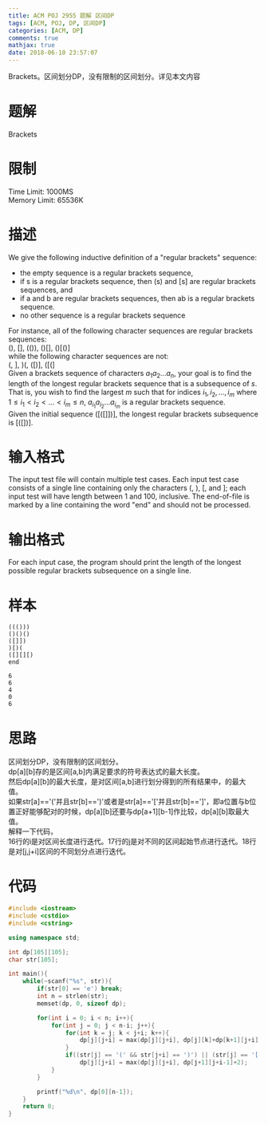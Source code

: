 ```yaml
---
title: ACM POJ 2955 题解 区间DP
tags: [ACM, POJ, DP, 区间DP]
categories: [ACM, DP]
comments: true
mathjax: true
date: 2018-06-10 23:57:07
---
```

Brackets。区间划分DP，没有限制的区间划分。详见本文内容  

<!-- more -->

# 题解
Brackets  

# 限制
Time Limit: 1000MS  
Memory Limit: 65536K  

# 描述
We give the following inductive definition of a "regular brackets" sequence:  

* the empty sequence is a regular brackets sequence,  
* if s is a regular brackets sequence, then (s) and [s] are regular brackets sequences, and  
* if a and b are regular brackets sequences, then ab is a regular brackets sequence.  
* no other sequence is a regular brackets sequence  

For instance, all of the following character sequences are regular brackets sequences:  
(), [], (()), ()[], ()[()]  
while the following character sequences are not:  
(, ], )(, ([)], ([(]  
Given a brackets sequence of characters $a_1a_2...a_n$, your goal is to find the length of the longest regular brackets sequence that is a subsequence of $s$. That is, you wish to find the largest $m$ such that for indices $i_1, i_2, ..., i_m$ where $1 \le i_1 \lt i_2 \lt ... \lt i_m \le n$, $a_{i_1}a_{i_2} ... a_{i_m}$ is a regular brackets sequence.  
Given the initial sequence ([([]])], the longest regular brackets subsequence is [([])].  

# 输入格式
The input test file will contain multiple test cases. Each input test case consists of a single line containing only the characters (, ), [, and ]; each input test will have length between $1$ and $100$, inclusive. The end-of-file is marked by a line containing the word "end" and should not be processed.  

# 输出格式
For each input case, the program should print the length of the longest possible regular brackets subsequence on a single line.  

# 样本
```
((()))
()()()
([]])
)[)(
([][][)
end
```
```
6
6
4
0
6
```

# 思路
区间划分DP，没有限制的区间划分。  
dp[a][b]存的是区间[a,b]内满足要求的符号表达式的最大长度。  
然后dp[a][b]的最大长度，是对区间[a,b]进行划分得到的所有结果中，的最大值。  
如果str[a]=='('并且str[b]==')'或者是str[a]=='['并且str[b]==']'，即a位置与b位置正好能够配对的时候，dp[a][b]还要与dp[a+1][b-1]作比较，dp[a][b]取最大值。  
解释一下代码，  
16行的i是对区间长度进行迭代。17行的j是对不同的区间起始节点进行迭代。18行是对[j,j+i]区间的不同划分点进行迭代。  

# 代码
```c++
#include <iostream>
#include <cstdio>
#include <cstring>

using namespace std;

int dp[105][105];
char str[105];

int main(){
    while(~scanf("%s", str)){
        if(str[0] == 'e') break;
        int n = strlen(str);
        memset(dp, 0, sizeof dp);

        for(int i = 0; i < n; i++){
            for(int j = 0; j < n-i; j++){
                for(int k = j; k < j+i; k++){
                    dp[j][j+i] = max(dp[j][j+i], dp[j][k]+dp[k+1][j+i]);
                }
                if((str[j] == '(' && str[j+i] == ')') || (str[j] == '[' && str[j+i] == ']'))
                    dp[j][j+i] = max(dp[j][j+i], dp[j+1][j+i-1]+2);
            }
        }

        printf("%d\n", dp[0][n-1]);
    }
    return 0;
}
```
